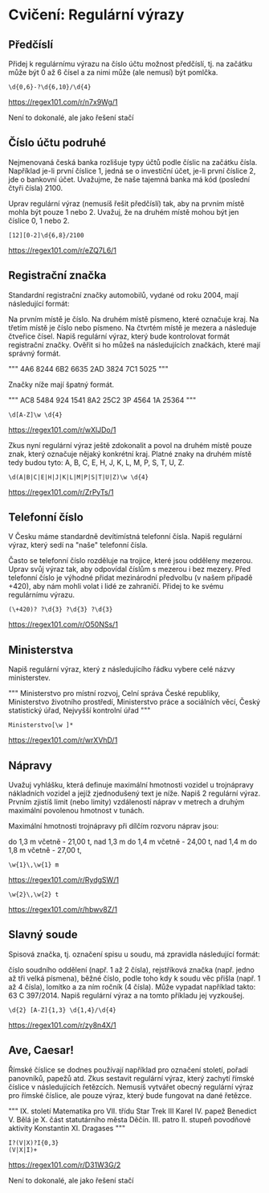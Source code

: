 # Cvičení: Regulární výrazy

## Předčíslí

Přidej k regulárnímu výrazu na číslo účtu možnost předčíslí, tj. na začátku může být 0 až 6 čísel a za nimi může (ale nemusí) být pomlčka.

```
\d{0,6}-?\d{6,10}/\d{4}
```
https://regex101.com/r/n7x9Wg/1

Není to dokonalé, ale jako řešení stačí


## Číslo účtu podruhé
Nejmenovaná česká banka rozlišuje typy účtů podle číslic na začátku čísla.
Například je-li první číslice 1, jedná se o investiční účet, je-li první číslice 2, jde o bankovní účet.
Uvažujme, že naše tajemná banka má kód (poslední čtyři čísla) 2100.

Uprav regulární výraz (nemusíš řešit předčíslí) tak, aby na prvním místě mohla být pouze 1 nebo 2.
Uvažuj, že na druhém místě mohou být jen číslice 0, 1 nebo 2.

```
[12][0-2]\d{6,8}/2100
```
https://regex101.com/r/eZQ7L6/1



## Registrační značka

Standardní registrační značky automobilů, vydané od roku 2004, mají následující formát:

Na prvním místě je číslo.
Na druhém místě písmeno, které označuje kraj.
Na třetím místě je číslo nebo písmeno.
Na čtvrtém místě je mezera a následuje čtveřice čísel.
Napiš regulární výraz, který bude kontrolovat formát registrační značky.
Ověřit si ho můžeš na následujících značkách, které mají správný formát.

"""
4A6 8244
6B2 6635
2AD 3824
7C1 5025
"""

Značky níže mají špatný formát.

"""
AC8 5484
924 1541
8A2 25C2
3P 4564
1A 25364
"""
```
\d[A-Z]\w \d{4}
```
https://regex101.com/r/wXlJDo/1


Zkus nyní regulární výraz ještě zdokonalit a povol na druhém místě pouze znak, který označuje nějaký konkrétní kraj.
Platné znaky na druhém místě tedy budou tyto: A, B, C, E, H, J, K, L, M, P, S, T, U, Z.

```
\d(A|B|C|E|H|J|K|L|M|P|S|T|U|Z)\w \d{4}
```
https://regex101.com/r/ZrPyTs/1


## Telefonní číslo

V Česku máme standardně devítimístná telefonní čísla. Napiš regulární výraz, který sedí na "naše" telefonní čísla.

Často se telefonní číslo rozděluje na trojice, které jsou odděleny mezerou.
Uprav svůj výraz tak, aby odpovídal číslům s mezerou i bez mezery.
Před telefonní číslo je výhodné přidat mezinárodní předvolbu (v našem případě +420), aby nám mohli volat i lidé ze zahraničí.
Přidej to ke svému regulárnímu výrazu.

```
(\+420)? ?\d{3} ?\d{3} ?\d{3}
```
https://regex101.com/r/O50NSs/1


## Ministerstva
Napiš regulární výraz, který z následujícího řádku vybere celé názvy ministerstev.

"""
Ministerstvo pro místní rozvoj, Celní správa České republiky, Ministerstvo životního prostředí, Ministerstvo práce a sociálních věcí, Český statistický úřad, Nejvyšší kontrolní úřad
"""

```
Ministerstvo[\w ]*
```
https://regex101.com/r/wrXVhD/1


## Nápravy

Uvažuj vyhlášku, která definuje maximální hmotnosti vozidel u trojnápravy nákladních vozidel a jejíž zjednodušený text je níže.
Napiš 2 regulární výraz. Prvním zjistíš limit (nebo limity) vzdáleností náprav v metrech a druhým maximální povolenou hmotnost v tunách.

Maximální hmotnosti trojnápravy při dílčím rozvoru náprav jsou:

do 1,3 m včetně - 21,00 t,
nad 1,3 m do 1,4 m včetně - 24,00 t,
nad 1,4 m do 1,8 m včetně - 27,00 t,

```
\w{1}\,\w{1} m
```
https://regex101.com/r/RydgSW/1
```
\w{2}\,\w{2} t
```
https://regex101.com/r/hbwv8Z/1


## Slavný soude

Spisová značka, tj. označení spisu u soudu, má zpravidla následující formát:

číslo soudního oddělení (např. 1 až 2 čísla),
rejstříková značka (např. jedno až tři velká písmena),
běžné číslo, podle toho kdy k soudu věc přišla (např. 1 až 4 čísla),
lomítko a za ním ročník (4 čísla).
Může vypadat například takto: 63 C 397/2014. Napiš regulární výraz a na tomto příkladu jej vyzkoušej.

```
\d{2} [A-Z]{1,3} \d{1,4}/\d{4}
```
https://regex101.com/r/zy8n4X/1


## Ave, Caesar!

Římské číslice se dodnes používají například pro označení století, pořadí panovníků, papežů atd. 
Zkus sestavit regulární výraz, který zachytí římské číslice v následujících řetězcích. 
Nemusíš vytvářet obecný regulární výraz pro římské číslice, ale pouze výraz, který bude fungovat na dané řetězce.

"""
IX. století
Matematika pro VII. třídu
Star Trek III
Karel IV.
papež Benedict V.
Bělá je X. část statutárního města Děčín.
III. patro
II. stupeň povodňové aktivity
Konstantin XI. Dragases
"""

```
I?(V|X)?I{0,3}
(V|X|I)+
```
https://regex101.com/r/D31W3G/2

Není to dokonalé, ale jako řešení stačí

